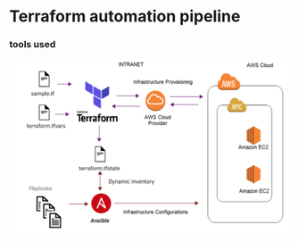 # Terraform automation pipeline
### tools used 
![Terraform](https://github.com/yadavsubhash0001/terraform_automation_pipeline/blob/main/terraform.png)
